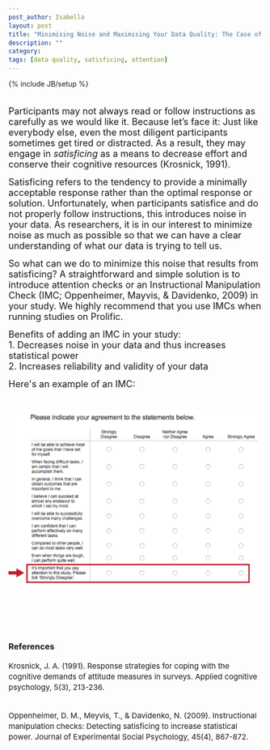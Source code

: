 ```yaml
---
post_author: Isabella
layout: post
title: "Minimising Noise and Maximising Your Data Quality: The Case of Satisficing"
description: ""
category: 
tags: [data quality, satisficing, attention]
---
```

{% include JB/setup %}


<p><font size="4"><br>Participants may not always read or follow instructions as carefully as we would like it. Because let’s face it: Just like everybody else, even the most diligent participants sometimes get tired or distracted. As a result, they may engage in <i>satisficing</i> as a means to decrease effort and conserve their cognitive resources (Krosnick, 1991).</font></p> 

<p><font size="4">Satisficing refers to the tendency to provide a minimally acceptable response rather than the optimal response or solution. Unfortunately, when participants satisfice and do not properly follow instructions, this introduces noise in your data. As researchers, it is in our interest to minimize noise as much as possible so that we can have a clear understanding of what our data is trying to tell us. </font></p>

<p><font size="4">So what can we do to minimize this noise that results from satisficing? A straightforward and simple solution is to introduce attention checks or an Instructional Manipulation Check (IMC; Oppenheimer, Mayvis, & Davidenko, 2009) in your study. We highly recommend that you use IMCs when running studies on Prolific.</font></p>

<p><font size="4">Benefits of adding an IMC in your study:<br>
1. Decreases noise in your data and thus increases statistical power <br>
2. Increases reliability and validity of your data 
</font></p>
<p><font size="4">Here's an example of an IMC:</font></p>

<img class="img-responsive col-md-12" style="display: block;margin-left: auto;margin-right: auto;margin-top:40px;margin-bottom:100px;" src="/assets/img/IMC.png">

<h3>References</h3>
<p><font size="4"><small>Krosnick, J. A. (1991). Response strategies for coping with the cognitive demands of attitude measures in surveys. Applied cognitive psychology, 5(3), 213-236.<br><br>

Oppenheimer, D. M., Meyvis, T., & Davidenko, N. (2009). Instructional manipulation checks: Detecting satisficing to increase statistical power. Journal of Experimental Social Psychology, 45(4), 867-872.</small></font></p>





